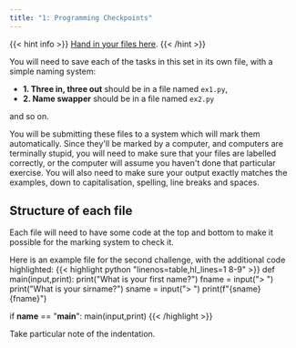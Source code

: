 ```yaml
---
title: "1: Programming Checkpoints"
---
```


{{< hint info >}}
[Hand in your files here](http://10.124.229.70:8080/).
{{< /hint >}}

You will need to save each of the tasks in this set in its own file, with a simple naming system:
- **1. Three in, three out** should be in a file named `ex1.py`,
- **2. Name swapper** should be in a file named `ex2.py`

and so on.

You will be submitting these files to a system which will mark them automatically.
Since they'll be marked by a computer, and computers are terminally stupid, you
will need to make sure that your files are labelled correctly, or the computer
will assume you haven't done that particular exercise. You will also need to
make sure your output exactly matches the examples, down to capitalisation,
spelling, line breaks and spaces.

## Structure of each file
Each file will need to have some code at the top and bottom to make it possible for
the marking system to check it.

Here is an example file for the second challenge, with the additional code highlighted:
{{< highlight python "linenos=table,hl_lines=1 8-9"  >}}
def main(input,print):
    print("What is your first name?")
    fname = input("> ")
    print("What is your sirname?")
    sname = input("> ")
    print(f"{sname} {fname}")

if __name__ == "__main__":
    main(input,print)
{{< /highlight >}}

Take particular note of the indentation.